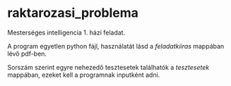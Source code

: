 # raktarozasi_problema
Mesterséges intelligencia 1. házi feladat.

A program egyetlen python fájl, használatát lásd a *feladatkiiras* mappában lévő pdf-ben.

Sorszám szerint egyre nehezedő tesztesetek találhatók a *tesztesetek* mappában, ezeket kell a programnak inputként adni.
